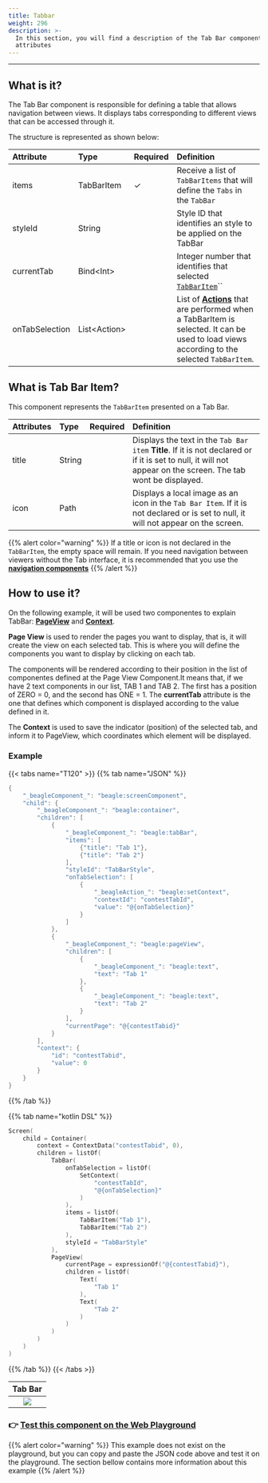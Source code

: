 ```yaml
---
title: Tabbar
weight: 296
description: >-
  In this section, you will find a description of the Tab Bar component and its
  attributes
---
```


---

## What is it? 

The Tab Bar component is responsible for defining a table that allows navigation between views. It displays tabs corresponding to different views that can be accessed through it.

 The structure is represented as shown below:

| **Attribute** | **Type** | Required | **Definition** |
| :--- | :--- | :--- | :--- |
| items | TabBarItem |       ✓ | Receive a list of `TabBarItems` that will define the `Tabs` in the `TabBar` |
| styleId | String |  | Style ID that identifies an style to be applied on the TabBar |
| currentTab | Bind&lt;Int&gt; |  | Integer number that identifies that selected [`TabBarItem`](tabview#tabitem-definition)\`\` |
| onTabSelection | List&lt;Action&gt; |  | List of [**Actions**](../../../../../actions/) that are performed when a TabBarItem is selected. It can be used to load views according to the selected `TabBarItem`. |

## What is Tab Bar **Item?**

This component represents the `TabBarItem` presented on a Tab Bar.  

| **Attributes** | **Type** | Required | **Definition** |
| :--- | :--- | :--- | :--- |
| title | String |  | Displays the text in the `Tab Bar item` **Title**. If it is not declared or if it is set to null, it will not appear on the screen. The tab wont be displayed. |
| icon | Path |  | Displays a local image as an icon in the `Tab Bar Item`. If it is not declared or is set to null, it will not appear on the screen. |

{{% alert color="warning" %}}
If a title or icon is not declared in the `TabBarItem`, the empty space will remain. If you need navigation between viewers without the Tab interface, it is recommended that you use the [**navigation components**](../../../../actions/navigate/)
{{% /alert %}}

## How to use it? 

On the following example, it will be used two componentes to explain TabBar: [**PageView**](../../layout/pageview) and [**Context**](../../../context/). 

**Page View** is used to render the pages you want to display, that is, it will create the view on each selected tab. This is where you will define the components you want to display by clicking on each tab. 

The components will be rendered according to their position in the list of componentes defined at the Page View Component.It means that, if we have 2 text components  in our list, TAB 1 and TAB 2. The first has a position of ZERO = 0, and the second has ONE = 1. The **currentTab** attribute is the one that defines which component is displayed according to the value defined in it. 

The **Context** is used to save the indicator \(position\) of the selected tab, and inform it to PageView, which coordinates which element will be displayed.

### Example

{{< tabs name="T120" >}}
{{% tab name="JSON" %}}
```kotlin
{
    "_beagleComponent_": "beagle:screenComponent",
    "child": {
        "_beagleComponent_": "beagle:container",
        "children": [
            {
                "_beagleComponent_": "beagle:tabBar",
                "items": [
                    {"title": "Tab 1"},
                    {"title": "Tab 2"}
                ],
                "styleId": "TabBarStyle",
                "onTabSelection": [
                    {
                        "_beagleAction_": "beagle:setContext",
                        "contextId": "contestTabId",
                        "value": "@{onTabSelection}"
                    }
                ]
            },
            {
                "_beagleComponent_": "beagle:pageView",
                "children": [
                    {
                        "_beagleComponent_": "beagle:text",
                        "text": "Tab 1"
                    },
                    {
                        "_beagleComponent_": "beagle:text",
                        "text": "Tab 2"
                    }
                ],
                "currentPage": "@{contestTabid}"
            }
        ],
        "context": {
            "id": "contestTabid",
            "value": 0
        }
    }
}
```
{{% /tab %}}

{{% tab name="kotlin DSL" %}}
```kotlin
Screen(
    child = Container(
        context = ContextData("contestTabid", 0),
        children = listOf(
            TabBar(
                onTabSelection = listOf(
                    SetContext(
                        "contestTabId",
                        "@{onTabSelection}"
                    )
                ),
                items = listOf(
                    TabBarItem("Tab 1"),
                    TabBarItem("Tab 2")
                ),
                styleId = "TabBarStyle"
            ),
            PageView(
                currentPage = expressionOf("@{contestTabid}"),
                children = listOf(
                    Text(
                        "Tab 1"
                    ),
                    Text(
                        "Tab 2"
                    )
                )
            )
        )
    )
)
```
{{% /tab %}}
{{< /tabs >}}

| Tab Bar |
| :---: |
| ![](/docs-beagle/beagle-tab-view.gif) |

### 👉 [Test this component on the Web Playground](https://beagle-playground.netlify.app/#/demo/default-components/analytics.json)

{{% alert color="warning" %}}
This example does not exist on the playground, but you can copy and paste the JSON code above and test it on the playground. The section bellow contains more information about this example
{{% /alert %}}
